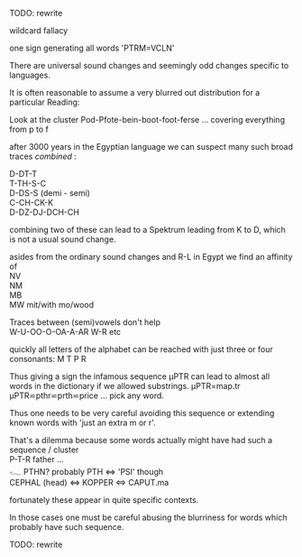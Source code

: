 TODO: rewrite  

wildcard fallacy  

one sign generating all words 'PTRM=VCLN'  

There are universal sound changes and seemingly odd changes specific to languages.  

It is often reasonable to assume a very blurred out distribution for a particular Reading:  

Look at the cluster Pod-Pfote-bein-boot-foot-ferse ... covering everything from p to f  

after 3000 years in the Egyptian language we can suspect many such broad traces *combined* :  

D-DT-T  
T-TH-S-C  
D-DS-S (demi - semi)  
C-CH-CK-K  
D-DZ-DJ-DCH-CH  

combining two of these can lead to a Spektrum leading from K to D, which is not a usual sound change.  

asides from the ordinary sound changes and R-L in Egypt we find an affinity of  
NV  
NM  
MB  
MW  mit/with mo/wood  


Traces between (semi)vowels don't help  
W-U-OO-O-OA-A-AR W-R etc  

quickly all letters of the alphabet can be reached with just three or four consonants: M T P R  

Thus giving a sign the infamous sequence µPTR can lead to almost all words in the dictionary if we allowed substrings. µPTR=map.tr µPTR⋍pthr⋍prth⋍price …  pick any word.  

Thus one needs to be very careful avoiding this sequence or extending known words with 'just an extra m or r'.  

That's a dilemma because some words actually might have had such a sequence / cluster  
P-T-R father ...  
𓆑 PTHN? probably PTH ⇔ 'PSI' though  
CEPHAL (head) ⇔ KOPPER ⇔ CAPUT.ma  

fortunately these appear in quite specific contexts.  

In those cases one must be careful abusing the blurriness for words which probably have such sequence.  

TODO: rewrite  
